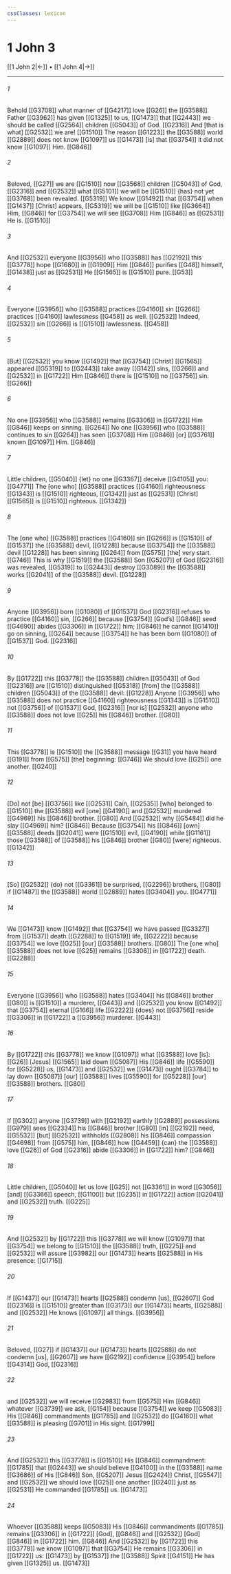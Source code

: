 ```yaml
---
cssClasses: lexicon
---
```


# 1 John 3

[[1 John 2|←]] • [[1 John 4|→]]

---

###### 1
Behold [[G3708]] what manner of [[G4217]] love [[G26]] the [[G3588]] Father [[G3962]] has given [[G1325]] to us, [[G1473]] that [[G2443]] we should be called [[G2564]] children [[G5043]] of God. [[G2316]] And [that is what] [[G2532]] we are! [[G1510]] The reason [[G1223]] the [[G3588]] world [[G2889]] does not know [[G1097]] us [[G1473]] [is] that [[G3754]] it did not know [[G1097]] Him. [[G846]]

###### 2
Beloved, [[G27]] we are [[G1510]] now [[G3568]] children [[G5043]] of God, [[G2316]] and [[G2532]] what [[G5101]] we will be [[G1510]] {has} not yet [[G3768]] been revealed. [[G5319]] We know [[G1492]] that [[G3754]] when [[G1437]] [Christ] appears, [[G5319]] we will be [[G1510]] like [[G3664]] Him, [[G846]] for [[G3754]] we will see [[G3708]] Him [[G846]] as [[G2531]] He is. [[G1510]]

###### 3
And [[G2532]] everyone [[G3956]] who [[G3588]] has [[G2192]] this [[G3778]] hope [[G1680]] in [[G1909]] Him [[G846]] purifies [[G48]] himself, [[G1438]] just as [[G2531]] He [[G1565]] is [[G1510]] pure. [[G53]]

###### 4
Everyone [[G3956]] who [[G3588]] practices [[G4160]] sin [[G266]] practices [[G4160]] lawlessness [[G458]] as well. [[G2532]] Indeed, [[G2532]] sin [[G266]] is [[G1510]] lawlessness. [[G458]]

###### 5
[But] [[G2532]] you know [[G1492]] that [[G3754]] [Christ] [[G1565]] appeared [[G5319]] to [[G2443]] take away [[G142]] sins, [[G266]] and [[G2532]] in [[G1722]] Him [[G846]] there is [[G1510]] no [[G3756]] sin. [[G266]]

###### 6
No one [[G3956]] who [[G3588]] remains [[G3306]] in [[G1722]] Him [[G846]] keeps on sinning. [[G264]] No one [[G3956]] who [[G3588]] continues to sin [[G264]] has seen [[G3708]] Him [[G846]] [or] [[G3761]] known [[G1097]] Him. [[G846]]

###### 7
Little children, [[G5040]] {let} no one [[G3367]] deceive [[G4105]] you: [[G4771]] The [one who] [[G3588]] practices [[G4160]] righteousness [[G1343]] is [[G1510]] righteous, [[G1342]] just as [[G2531]] [Christ] [[G1565]] is [[G1510]] righteous. [[G1342]]

###### 8
The [one who] [[G3588]] practices [[G4160]] sin [[G266]] is [[G1510]] of [[G1537]] the [[G3588]] devil, [[G1228]] because [[G3754]] the [[G3588]] devil [[G1228]] has been sinning [[G264]] from [[G575]] [the] very start. [[G746]] This is why [[G1519]] the [[G3588]] Son [[G5207]] of God [[G2316]] was revealed, [[G5319]] to [[G2443]] destroy [[G3089]] the [[G3588]] works [[G2041]] of the [[G3588]] devil. [[G1228]]

###### 9
Anyone [[G3956]] born [[G1080]] of [[G1537]] God [[G2316]] refuses to practice [[G4160]] sin, [[G266]] because [[G3754]] [God’s] [[G846]] seed [[G4690]] abides [[G3306]] in [[G1722]] him; [[G846]] he cannot [[G1410]] go on sinning, [[G264]] because [[G3754]] he has been born [[G1080]] of [[G1537]] God. [[G2316]]

###### 10
By [[G1722]] this [[G3778]] the [[G3588]] children [[G5043]] of God [[G2316]] are [[G1510]] distinguished [[G5318]] [from] the [[G3588]] children [[G5043]] of the [[G3588]] devil: [[G1228]] Anyone [[G3956]] who [[G3588]] does not practice [[G4160]] righteousness [[G1343]] is [[G1510]] not [[G3756]] of [[G1537]] God, [[G2316]] [nor is] [[G2532]] anyone who [[G3588]] does not love [[G25]] his [[G846]] brother. [[G80]]

###### 11
This [[G3778]] is [[G1510]] the [[G3588]] message [[G31]] you have heard [[G191]] from [[G575]] [the] beginning: [[G746]] We should love [[G25]] one another. [[G240]]

###### 12
[Do] not [be] [[G3756]] like [[G2531]] Cain, [[G2535]] [who] belonged to [[G1510]] the [[G3588]] evil [one] [[G4190]] and [[G2532]] murdered [[G4969]] his [[G846]] brother. [[G80]] And [[G2532]] why [[G5484]] did he slay [[G4969]] him? [[G846]] Because [[G3754]] his [[G846]] [own] [[G3588]] deeds [[G2041]] were [[G1510]] evil, [[G4190]] while [[G1161]] those [[G3588]] of [[G3588]] his [[G846]] brother [[G80]] [were] righteous. [[G1342]]

###### 13
[So] [[G2532]] {do} not [[G3361]] be surprised, [[G2296]] brothers, [[G80]] if [[G1487]] the [[G3588]] world [[G2889]] hates [[G3404]] you. [[G4771]]

###### 14
We [[G1473]] know [[G1492]] that [[G3754]] we have passed [[G3327]] from [[G1537]] death [[G2288]] to [[G1519]] life, [[G2222]] because [[G3754]] we love [[G25]] [our] [[G3588]] brothers. [[G80]] The [one who] [[G3588]] does not love [[G25]] remains [[G3306]] in [[G1722]] death. [[G2288]]

###### 15
Everyone [[G3956]] who [[G3588]] hates [[G3404]] his [[G846]] brother [[G80]] is [[G1510]] a murderer, [[G443]] and [[G2532]] you know [[G1492]] that [[G3754]] eternal [[G166]] life [[G2222]] {does} not [[G3756]] reside [[G3306]] in [[G1722]] a [[G3956]] murderer. [[G443]]

###### 16
By [[G1722]] this [[G3778]] we know [[G1097]] what [[G3588]] love [is]: [[G26]] [Jesus] [[G1565]] laid down [[G5087]] His [[G846]] life [[G5590]] for [[G5228]] us, [[G1473]] and [[G2532]] we [[G1473]] ought [[G3784]] to lay down [[G5087]] [our] [[G3588]] lives [[G5590]] for [[G5228]] [our] [[G3588]] brothers. [[G80]]

###### 17
If [[G302]] anyone [[G3739]] with [[G2192]] earthly [[G2889]] possessions [[G979]] sees [[G2334]] his [[G846]] brother [[G80]] [in] [[G2192]] need, [[G5532]] [but] [[G2532]] withholds [[G2808]] his [[G846]] compassion [[G4698]] from [[G575]] him, [[G846]] how [[G4459]] {can} the [[G3588]] love [[G26]] of God [[G2316]] abide [[G3306]] in [[G1722]] him? [[G846]]

###### 18
Little children, [[G5040]] let us love [[G25]] not [[G3361]] in word [[G3056]] [and] [[G3366]] speech, [[G1100]] but [[G235]] in [[G1722]] action [[G2041]] and [[G2532]] truth. [[G225]]

###### 19
And [[G2532]] by [[G1722]] this [[G3778]] we will know [[G1097]] that [[G3754]] we belong to [[G1510]] the [[G3588]] truth, [[G225]] and [[G2532]] will assure [[G3982]] our [[G1473]] hearts [[G2588]] in His presence: [[G1715]]

###### 20
If [[G1437]] our [[G1473]] hearts [[G2588]] condemn [us], [[G2607]] God [[G2316]] is [[G1510]] greater than [[G3173]] our [[G1473]] hearts, [[G2588]] and [[G2532]] He knows [[G1097]] all things. [[G3956]]

###### 21
Beloved, [[G27]] if [[G1437]] our [[G1473]] hearts [[G2588]] do not condemn [us], [[G2607]] we have [[G2192]] confidence [[G3954]] before [[G4314]] God, [[G2316]]

###### 22
and [[G2532]] we will receive [[G2983]] from [[G575]] Him [[G846]] whatever [[G3739]] we ask, [[G154]] because [[G3754]] we keep [[G5083]] His [[G846]] commandments [[G1785]] and [[G2532]] do [[G4160]] what [[G3588]] is pleasing [[G701]] in His sight. [[G1799]]

###### 23
And [[G2532]] this [[G3778]] is [[G1510]] His [[G846]] commandment: [[G1785]] that [[G2443]] we should believe [[G4100]] in the [[G3588]] name [[G3686]] of His [[G846]] Son, [[G5207]] Jesus [[G2424]] Christ, [[G5547]] and [[G2532]] we should love [[G25]] one another [[G240]] just as [[G2531]] He commanded [[G1785]] us. [[G1473]]

###### 24
Whoever [[G3588]] keeps [[G5083]] His [[G846]] commandments [[G1785]] remains [[G3306]] in [[G1722]] [God], [[G846]] and [[G2532]] [God] [[G846]] in [[G1722]] him. [[G846]] And [[G2532]] by [[G1722]] this [[G3778]] we know [[G1097]] that [[G3754]] He remains [[G3306]] in [[G1722]] us: [[G1473]] by [[G1537]] the [[G3588]] Spirit [[G4151]] He has given [[G1325]] us. [[G1473]]

